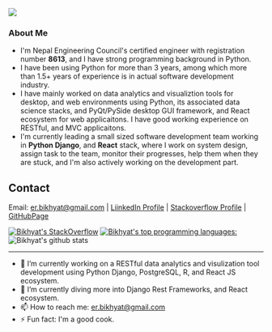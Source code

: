 ![](https://komarev.com/ghpvc/?username=bkhyat&color=green)
### About Me

* I'm Nepal Engineering Council's certified engineer with registration number **8613**, and I have strong programming background in Python.
* I have been using Python for more than 3 years, among which more than 1.5+ years of experience is in actual software development industry.
* I have mainly worked on data analytics and visualiztion tools for desktop, and web environments using Python, its associated data science stacks, and PyQt/PySide desktop GUI framework, and React ecosystem for web applicaitons. I have good working experience on RESTful, and MVC applicaitons. 
* I'm currently leading a small sized software development team working in **Python Django**, and **React** stack, where I work on system design, assign task to the team, monitor their progresses, help them when they are stuck, and I'm also actively working on the development part.

## Contact
Email: er.bikhyat@gmail.com | [LiinkedIn Profile](https://www.linkedin.com/in/bkhyat/) | [Stackoverflow Profile](https://stackoverflow.com/users/9136348/thepyguy) | [GitHubPage](bkhyat.github.io)

[![Bikhyat's StackOverflow](https://github-readme-stackoverflow.vercel.app/?userID=9136348)](https://stackoverflow.com/users/9136348/thepyguy)
[![Bikhyat's top programming languages:](https://github-readme-stats.vercel.app/api/top-langs/?username=bkhyat)](https://github.com/bkhyat/github-readme-stats)
![Bikhyat's github stats](https://github-readme-stats.vercel.app/api?username=bkhyat&show_icons=true&theme=radical)



----------------------------------------------------------------
- 🔭 I’m currently working on a RESTful data analytics and visulization tool development using Python Django, PostgreSQL, R, and React JS ecosystem.
- 🌱 I’m currently diving more into Django Rest Frameworks, and React ecosystem.
- 📫 How to reach me: er.bikhyat@gmail.com
- ⚡ Fun fact: I'm a good cook.

<!--
**bkhyat/bkhyat** is a ✨ _special_ ✨ repository because its `README.md` (this file) appears on your GitHub profile.

Here are some ideas to get you started:

- 🔭 I’m currently working on ...
- 🌱 I’m currently learning ...
- 👯 I’m looking to collaborate on ...
- 🤔 I’m looking for help with ...
- 💬 Ask me about ...
- 📫 How to reach me: ...
- 😄 Pronouns: ...
- ⚡ Fun fact: ...
-->
